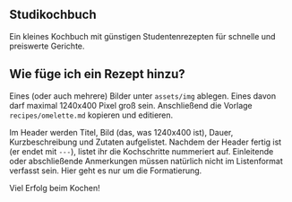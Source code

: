 ## Studikochbuch

Ein kleines Kochbuch mit günstigen Studentenrezepten für schnelle und preiswerte Gerichte. 

## Wie füge ich ein Rezept hinzu?
Eines (oder auch mehrere) Bilder unter `assets/img` ablegen. Eines davon darf maximal 1240x400 Pixel groß sein.
Anschließend die Vorlage `recipes/omelette.md` kopieren und editieren.

Im Header werden Titel, Bild (das, was 1240x400 ist), Dauer, Kurzbeschreibung und Zutaten aufgelistet.
Nachdem der Header fertig ist (er endet mit `---`), listet ihr die
Kochschritte nummeriert auf. Einleitende oder abschließende Anmerkungen müssen
natürlich nicht im Listenformat verfasst sein. Hier geht es nur um die Formatierung.

Viel Erfolg beim Kochen!